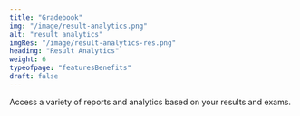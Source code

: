 ```yaml
---
title: "Gradebook"
img: "/image/result-analytics.png"
alt: "result analytics"
imgRes: "/image/result-analytics-res.png"
heading: "Result Analytics"
weight: 6
typeofpage: "featuresBenefits"
draft: false
---
```


Access a variety of reports and analytics based on your results and exams.
 